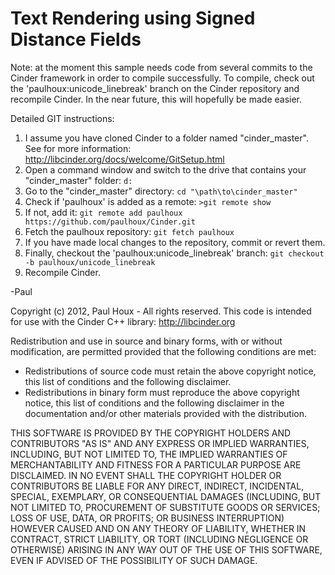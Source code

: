 Text Rendering using Signed Distance Fields
===========================================

Note: at the moment this sample needs code from several commits to the Cinder framework in order to compile successfully. To compile, check out the 'paulhoux:unicode_linebreak' branch on the Cinder repository and recompile Cinder. In the near future, this will hopefully be made easier.


Detailed GIT instructions:

1. I assume you have cloned Cinder to a folder named "cinder_master". See for more information: http://libcinder.org/docs/welcome/GitSetup.html
2. Open a command window and switch to the drive that contains your "cinder_master" folder: ```d:```
3. Go to the "cinder_master" directory: ```cd "\path\to\cinder_master"```
4. Check if 'paulhoux' is added as a remote: ```>git remote show```
5. If not, add it: ```git remote add paulhoux https://github.com/paulhoux/Cinder.git```
6. Fetch the paulhoux repository: ```git fetch paulhoux```
7. If you have made local changes to the repository, commit or revert them.
8. Finally, checkout the 'paulhoux:unicode_linebreak' branch: ```git checkout -b paulhoux/unicode_linebreak```
9. Recompile Cinder.

-Paul


Copyright (c) 2012, Paul Houx - All rights reserved. This code is intended for use with the Cinder C++ library: http://libcinder.org

Redistribution and use in source and binary forms, with or without modification, are permitted provided that the following conditions are met:

* Redistributions of source code must retain the above copyright notice, this list of conditions and the following disclaimer.
* Redistributions in binary form must reproduce the above copyright notice, this list of conditions and the following disclaimer in the documentation and/or other materials provided with the distribution.

THIS SOFTWARE IS PROVIDED BY THE COPYRIGHT HOLDERS AND CONTRIBUTORS "AS IS" AND ANY EXPRESS OR IMPLIED WARRANTIES, INCLUDING, BUT NOT LIMITED TO, THE IMPLIED WARRANTIES OF MERCHANTABILITY AND FITNESS FOR A PARTICULAR PURPOSE ARE DISCLAIMED. IN NO EVENT SHALL THE COPYRIGHT HOLDER OR CONTRIBUTORS BE LIABLE FOR ANY DIRECT, INDIRECT, INCIDENTAL, SPECIAL, EXEMPLARY, OR CONSEQUENTIAL DAMAGES (INCLUDING, BUT NOT LIMITED TO, PROCUREMENT OF SUBSTITUTE GOODS OR SERVICES; LOSS OF USE, DATA, OR PROFITS; OR BUSINESS INTERRUPTION) HOWEVER CAUSED AND ON ANY THEORY OF LIABILITY, WHETHER IN CONTRACT, STRICT LIABILITY, OR TORT (INCLUDING NEGLIGENCE OR OTHERWISE) ARISING IN ANY WAY OUT OF THE USE OF THIS SOFTWARE, EVEN IF ADVISED OF THE POSSIBILITY OF SUCH DAMAGE.


